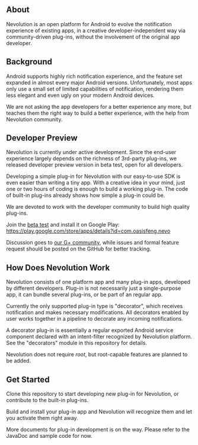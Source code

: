 About
-------

Nevolution is an open platform for Android to evolve the notification experience of existing apps,
in a creative developer-independent way via community-driven plug-ins, without the involvement of the original app developer.


Background
------------

Android supports highly rich notification experience, and the feature set expanded in almost every major Android versions.
Unfortunately, most apps only use a small set of limited capabilities of notification, rendering them less elegant and even ugly on your modern Android devices.

We are not asking the app developers for a better experience any more, but teaches them the right way to build a better experience, with the help from Nevolution community. 


Developer Preview
-------------------

Nevolution is currently under active development. Since the end-user experience largely depends on the richness of 3rd-party plug-ins,
we released developer preview version in beta test, open for all developers.

Developing a simple plug-in for Nevolution with our easy-to-use SDK is even easier than writing a tiny app.
With a creative idea in your mind, just one or two hours of coding is enough to build a working plug-in.
The code of built-in plug-ins already shows how simple a plug-in could be.

We are devoted to work with the developer community to build high quality plug-ins.

Join the [beta test](https://play.google.com/testing/com.oasisfeng.nevo) and install it on Google Play: https://play.google.com/store/apps/details?id=com.oasisfeng.nevo

Discussion goes to [our G+ community](https://plus.google.com/communities/108874686073587920040), while issues and formal feature request should be posted on the GitHub for better tracking.


How Does Nevolution Work
--------------------------

Nevolution consists of one platform app and many plug-in apps, developed by different developers.
Plug-in is not necessarily just a single-purpose app, it can bundle several plug-ins, or be part of an regular app.

Currently the only supported plug-in type is "decorator", which receives notification and makes necessary modifications.
All decorators enabled by user works together in a pipeline to decorate any incoming notifications.

A decorator plug-in is essentially a regular exported Android service component declared with an intent-filter recognized by Nevolution platform.
See the "decorators" module in this repository for details.

Nevolution does not require *root*, but root-capable features are planned to be added.


Get Started
-------------

Clone this repository to start developing new plug-in for Nevolution, or contribute to the built-in plug-ins.

Build and install your plug-in app and Nevolution will recognize them and let you activate them right away.

More documents for plug-in development is on the way. Please refer to the JavaDoc and sample code for now.

